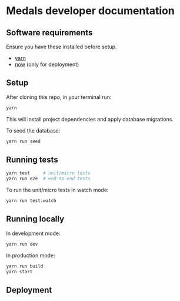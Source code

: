 # Medals developer documentation

## Software requirements

Ensure you have these installed before setup.

* [yarn](https://yarnpkg.com)
* [now](https://now.sh) (only for deployment)


## Setup

After cloning this repo, in your terminal run:

```sh
yarn
```

This will install project dependencies and apply database migrations.

To seed the database:

```sh
yarn run seed
```

## Running tests

```sh
yarn test     # unit/micro tests
yarn run e2e  # end-to-end tests
```

To run the unit/micro tests in watch mode:

```sh
yarn run test:watch
```


## Running locally

In development mode:

```sh
yarn run dev
```

In production mode:

```sh
yarn run build
yarn start
```


## Deployment

```sh

```
